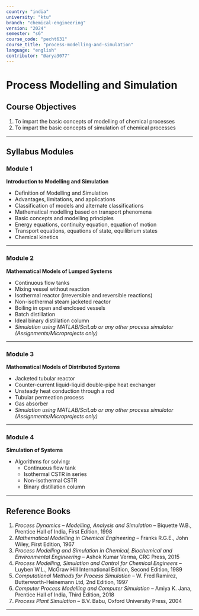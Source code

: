 ```yaml
---
country: "india"
university: "ktu"
branch: "chemical-engineering"
version: "2024"
semester: "s6"
course_code: "pecht631"
course_title: "process-modelling-and-simulation"
language: "english"
contributor: "@arya3077"
---
```


# Process Modelling and Simulation

## Course Objectives

1. To impart the basic concepts of modelling of chemical processes  
2. To impart the basic concepts of simulation of chemical processes  

---

## Syllabus Modules

### Module 1  
**Introduction to Modelling and Simulation**  
- Definition of Modelling and Simulation  
- Advantages, limitations, and applications  
- Classification of models and alternate classifications  
- Mathematical modelling based on transport phenomena  
- Basic concepts and modelling principles  
- Energy equations, continuity equation, equation of motion  
- Transport equations, equations of state, equilibrium states  
- Chemical kinetics

---

### Module 2  
**Mathematical Models of Lumped Systems**  
- Continuous flow tanks  
- Mixing vessel without reaction  
- Isothermal reactor (irreversible and reversible reactions)  
- Non-isothermal steam jacketed reactor  
- Boiling in open and enclosed vessels  
- Batch distillation  
- Ideal binary distillation column  
- *Simulation using MATLAB/SciLab or any other process simulator (Assignments/Microprojects only)*

---

### Module 3  
**Mathematical Models of Distributed Systems**  
- Jacketed tubular reactor  
- Counter-current liquid-liquid double-pipe heat exchanger  
- Unsteady heat conduction through a rod  
- Tubular permeation process  
- Gas absorber  
- *Simulation using MATLAB/SciLab or any other process simulator (Assignments/Microprojects only)*

---

### Module 4  
**Simulation of Systems**  
- Algorithms for solving:  
  - Continuous flow tank  
  - Isothermal CSTR in series  
  - Non-isothermal CSTR  
  - Binary distillation column

---

## Reference Books

1. *Process Dynamics – Modelling, Analysis and Simulation* – Biquette W.B., Prentice Hall of India, First Edition, 1998  
2. *Mathematical Modelling in Chemical Engineering* – Franks R.G.E., John Wiley, First Edition, 1967  
3. *Process Modelling and Simulation in Chemical, Biochemical and Environmental Engineering* – Ashok Kumar Verma, CRC Press, 2015  
4. *Process Modelling, Simulation and Control for Chemical Engineers* – Luyben W.L., McGraw Hill International Edition, Second Edition, 1989  
5. *Computational Methods for Process Simulation* – W. Fred Ramirez, Butterworth-Heinemann Ltd, 2nd Edition, 1997  
6. *Computer Process Modelling and Computer Simulation* – Amiya K. Jana, Prentice Hall of India, Third Edition, 2018  
7. *Process Plant Simulation* – B.V. Babu, Oxford University Press, 2004

---
